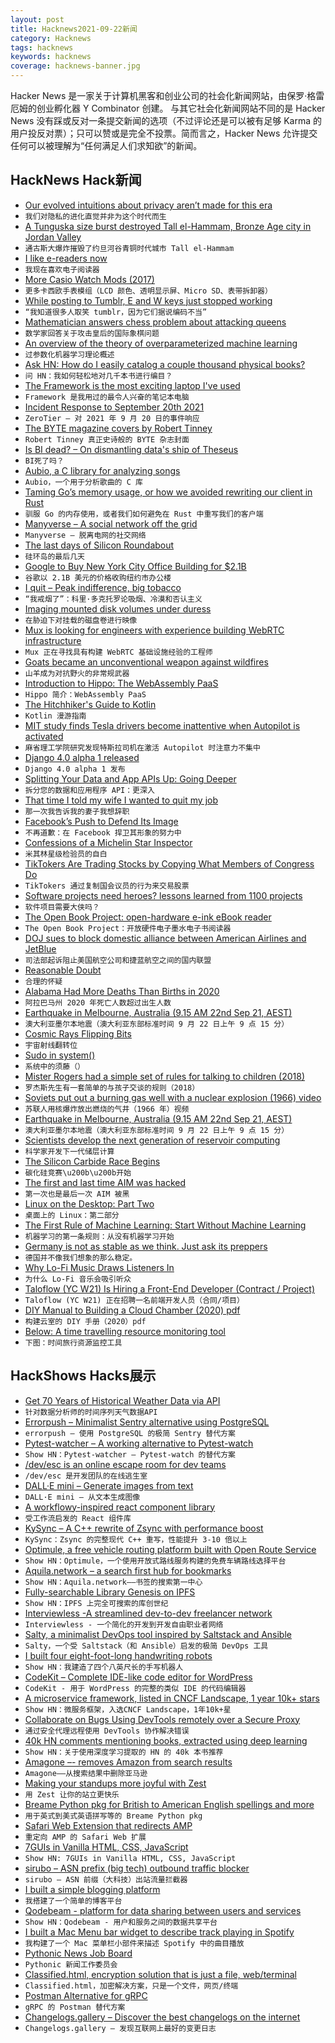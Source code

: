 ```yaml
---
layout: post
title: Hacknews2021-09-22新闻
category: Hacknews
tags: hacknews
keywords: hacknews
coverage: hacknews-banner.jpg
---
```


Hacker News 是一家关于计算机黑客和创业公司的社会化新闻网站，由保罗·格雷厄姆的创业孵化器 Y Combinator 创建。
与其它社会化新闻网站不同的是 Hacker News 没有踩或反对一条提交新闻的选项（不过评论还是可以被有足够 Karma 的用户投反对票）；只可以赞或是完全不投票。简而言之，Hacker News 允许提交任何可以被理解为“任何满足人们求知欲”的新闻。

## HackNews Hack新闻


- [Our evolved intuitions about privacy aren’t made for this era](https://psyche.co/ideas/our-evolved-intuitions-about-privacy-arent-made-for-this-era)
- `我们对隐私的进化直觉并非为这个时代而生`
- [A Tunguska size burst destroyed Tall el-Hammam, Bronze Age city in Jordan Valley](https://www.nature.com/articles/s41598-021-97778-3)
- `通古斯大爆炸摧毁了约旦河谷青铜时代城市 Tall el-Hammam`
- [I like e-readers now](http://devinlogan.org/e-readers.html)
- `我现在喜欢电子阅读器`
- [More Casio Watch Mods (2017)](https://n-o-d-e.net/watch_mods.html)
- `更多卡西欧手表模组（LCD 颜色、透明显示屏、Micro SD、表带拆卸器）`
- [While posting to Tumblr, E and W keys just stopped working](https://twitter.com/foone/status/1440014690831126528)
- `“我知道很多人取笑 tumblr，因为它们据说编码不当”`
- [Mathematician answers chess problem about attacking queens](https://www.quantamagazine.org/mathematician-answers-chess-problem-about-attacking-queens-20210921/)
- `数学家回答关于攻击皇后的国际象棋问题`
- [An overview of the theory of overparameterized machine learning](https://arxiv.org/abs/2109.02355)
- `过参数化机器学习理论概述`
- [Ask HN: How do I easily catalog a couple thousand physical books?](item?id=28605777)
- `问 HN：我如何轻松地对几千本书进行编目？`
- [The Framework is the most exciting laptop I've used](https://pluralistic.net/2021/09/21/monica-byrne/#think-different)
- `Framework 是我用过的最令人兴奋的笔记本电脑`
- [Incident Response to September 20th 2021](https://www.zerotier.com/2021/09/21/incident-response-to-september-20th-2021/)
- `ZeroTier – 对 2021 年 9 月 20 日的事件响应`
- [The BYTE magazine covers by Robert Tinney](https://lunduke.substack.com/p/the-truly-epic-byte-magazine-covers)
- `Robert Tinney 真正史诗般的 BYTE 杂志封面`
- [Is BI dead? – On dismantling data's ship of Theseus](https://benn.substack.com/p/is-bi-dead)
- `BI死了吗？ `
- [Aubio, a C library for analyzing songs](https://github.com/aubio/aubio)
- `Aubio，一个用于分析歌曲的 C 库`
- [Taming Go’s memory usage, or how we avoided rewriting our client in Rust](https://www.akitasoftware.com/blog-posts/taming-gos-memory-usage-or-how-we-avoided-rewriting-our-client-in-rust)
- `驯服 Go 的内存使用，或者我们如何避免在 Rust 中重写我们的客户端`
- [Manyverse – A social network off the grid](https://www.manyver.se/)
- `Manyverse – 脱离电网的社交网络`
- [The last days of Silicon Roundabout](https://www.newstatesman.com/science-tech/2021/09/the-last-days-of-silicon-roundabout)
- `硅环岛的最后几天`
- [Google to Buy New York City Office Building for $2.1B](https://www.wsj.com/articles/google-to-buy-new-york-city-office-building-for-2-1-billion-11632225600)
- `谷歌以 2.1B 美元的价格收购纽约市办公楼`
- [I quit – Peak indifference, big tobacco](https://doctorow.medium.com/i-quit-9ae7b6010c99)
- `“我戒烟了”：科里·多克托罗论吸烟、冷漠和否认主义`
- [Imaging mounted disk volumes under duress](https://blog.benjojo.co.uk/post/imaging-mounted-disk-volumes-live)
- `在胁迫下对挂载的磁盘卷进行映像`
- [Mux is looking for engineers with experience building WebRTC infrastructure](https://mux.com/jobs?hnj=real-time-video)
- `Mux 正在寻找具有构建 WebRTC 基础设施经验的工程师`
- [Goats became an unconventional weapon against wildfires](https://www.nytimes.com/2021/09/18/business/wildfires-goats-prevention.html)
- `山羊成为对抗野火的非常规武器`
- [Introduction to Hippo: The WebAssembly PaaS](https://deislabs.io/posts/introducing-hippo/)
- `Hippo 简介：WebAssembly PaaS`
- [The Hitchhiker's Guide to Kotlin](https://nathan-contino.github.io/site,/name,/colors,/web/2020/12/11/hitchhikersGuideToKotlin.html)
- `Kotlin 漫游指南`
- [MIT study finds Tesla drivers become inattentive when Autopilot is activated](https://techcrunch.com/2021/09/20/mit-study-finds-tesla-drivers-become-inattentive-when-autopilot-is-activated/)
- `麻省理工学院研究发现特斯拉司机在激活 Autopilot 时注意力不集中`
- [Django 4.0 alpha 1 released](https://www.djangoproject.com/weblog/2021/sep/21/django-40-alpha-1-released/)
- `Django 4.0 alpha 1 发布`
- [Splitting Your Data and App APIs Up: Going Deeper](https://htmx.org/essays/splitting-your-apis/)
- `拆分您的数据和应用程序 API：更深入`
- [That time I told my wife I wanted to quit my job](https://keygen.sh/blog/that-time-i-told-my-wife-i-wanted-to-quit-my-job/)
- `那一次我告诉我的妻子我想辞职`
- [Facebook’s Push to Defend Its Image](https://www.nytimes.com/2021/09/21/technology/zuckerberg-facebook-project-amplify.html)
- `不再道歉：在 Facebook 捍卫其形象的努力中`
- [Confessions of a Michelin Star Inspector](https://www.luxeat.com/blog/confessions-of-a-michelin-inspector/)
- `米其林星级检验员的自白`
- [TikTokers Are Trading Stocks by Copying What Members of Congress Do](https://text.npr.org/1039313011)
- `TikTokers 通过复制国会议员的行为来交易股票`
- [Software projects need heroes? lessons learned from 1100 projects](https://neverworkintheory.org/2021/09/10/why-software-projects-need-heroes.html)
- `软件项目需要大侠吗？`
- [The Open Book Project: open-hardware e-ink eBook reader](https://github.com/joeycastillo/The-Open-Book)
- `The Open Book Project：开放硬件电子墨水电子书阅读器`
- [DOJ sues to block domestic alliance between American Airlines and JetBlue](https://www.justice.gov/opa/pr/justice-department-sues-block-unprecedented-domestic-alliance-between-american-airlines-and)
- `司法部起诉阻止美国航空公司和捷蓝航空之间的国内联盟`
- [Reasonable Doubt](https://chicagoreader.com/news-politics/reasonable-doubt-james-allen-murder-credibility/)
- `合理的怀疑`
- [Alabama Had More Deaths Than Births in 2020](https://www.npr.org/2021/09/20/1038950564/alabama-deaths-births-2020-coronavirus-surge-vaccination-rate)
- `阿拉巴马州 2020 年死亡人数超过出生人数`
- [Earthquake in Melbourne, Australia (9.15 AM 22nd Sep 21, AEST)](https://earthquakes.ga.gov.au/)
- `澳大利亚墨尔本地震（澳大利亚东部标准时间 9 月 22 日上午 9 点 15 分）`
- [Cosmic Rays Flipping Bits](https://www.johndcook.com/blog/2019/05/20/cosmic-rays-flipping-bits/)
- `宇宙射线翻转位`
- [Sudo in system()](https://cenains.blog/2021/08/31/sudo-in-system/)
- `系统中的须藤（）`
- [Mister Rogers had a simple set of rules for talking to children (2018)](https://www.theatlantic.com/family/archive/2018/06/mr-rogers-neighborhood-talking-to-kids/562352/)
- `罗杰斯先生有一套简单的与孩子交谈的规则（2018）`
- [Soviets put out a burning gas well with a nuclear explosion (1966) video](https://www.youtube.com/watch?v=2KJ6p4JVN4g)
- `苏联人用核爆炸放出燃烧的气井（1966 年）视频`
- [Earthquake in Melbourne, Australia (9.15 AM 22nd Sep 21, AEST)](https://earthquakes.ga.gov.au/event/ga2021sqogij)
- `澳大利亚墨尔本地震（澳大利亚东部标准时间 9 月 22 日上午 9 点 15 分）`
- [Scientists develop the next generation of reservoir computing](https://www.nature.com/articles/s41467-021-25801-2)
- `科学家开发下一代储层计算`
- [The Silicon Carbide Race Begins](https://semiengineering.com/the-silicon-carbide-race-begins/)
- `碳化硅竞赛\u200b\u200b开始`
- [The first and last time AIM was hacked](https://g.livejournal.com/8390.html)
- `第一次也是最后一次 AIM 被黑`
- [Linux on the Desktop: Part Two](https://xn--gckvb8fzb.com/linux-on-the-desktop-part-two/)
- `桌面上的 Linux：第二部分`
- [The First Rule of Machine Learning: Start Without Machine Learning](https://eugeneyan.com/writing/first-rule-of-ml/)
- `机器学习的第一条规则：从没有机器学习开始`
- [Germany is not as stable as we think. Just ask its preppers](https://www.economist.com/1843/2021/09/17/germany-is-not-as-stable-as-we-think-just-ask-its-preppers)
- `德国并不像我们想象的那么稳定。`
- [Why Lo-Fi Music Draws Listeners In](https://www.discovermagazine.com/mind/why-lo-fi-music-draws-listeners-in)
- `为什么 Lo-Fi 音乐会吸引听众`
- [Taloflow (YC W21) Is Hiring a Front-End Developer (Contract / Project)](https://www.ycombinator.com/companies/taloflow/jobs/kG3E8h1-contract-front-end-developer-for-2-4-week-project)
- `Taloflow (YC W21) 正在招聘一名前端开发人员（合同/项目）`
- [DIY Manual to Building a Cloud Chamber (2020) pdf](https://scoollab.web.cern.ch/sites/scoollab.web.cern.ch/files/documents/20200521_JW_DIYManual_CloudChamber_v7.pdf)
- `构建云室的 DIY 手册（2020）pdf`
- [Below: A time travelling resource monitoring tool](https://developers.facebook.com/blog/post/2021/09/21/below-time-travelling-resource-monitoring-tool/)
- `下图：时间旅行资源监控工具`


## HackShows Hacks展示

- [ Get 70 Years of Historical Weather Data via API](https://oikolab.com)
- `针对数据分析师的时间序列天气数据API`
- [ Errorpush – Minimalist Sentry alternative using PostgreSQL](https://github.com/hauxir/errorpush)
- `errorpush – 使用 PostgreSQL 的极简 Sentry 替代方案`
- [ Pytest-watcher – A working alternative to Pytest-watch](https://github.com/olzhasar/pytest-watcher)
- `Show HN：Pytest-watcher – Pytest-watch 的替代方案`
- [ /dev/esc is an online escape room for dev teams](https://www.dev-esc.com)
- `/dev/esc 是开发团队的在线逃生室`
- [ DALL·E mini – Generate images from text](https://huggingface.co/spaces/flax-community/dalle-mini)
- `DALL·E mini – 从文本生成图像`
- [ A workflowy-inspired react component library](https://github.com/davidmnoll/chkflow)
- `受工作流启发的 React 组件库`
- [ KySync – A C++ rewrite of Zsync with performance boost](https://kyall.notion.site/KySync-v1-0-29eaad446308449a8c9a2373850eed62)
- `KySync：Zsync 的完整现代 C++ 重写，性能提升 3-10 倍以上`
- [ Optimule, a free vehicle routing platform built with Open Route Service](https://optimule.com/)
- `Show HN：Optimule，一个使用开放式路线服务构建的免费车辆路线选择平台`
- [ Aquila.network – a search first hub for bookmarks](https://aquila.network)
- `Show HN：Aquila.network——书签的搜索第一中心`
- [ Fully-searchable Library Genesis on IPFS](https://libgen.fun/dweb.html)
- `Show HN：IPFS 上完全可搜索的库创世纪`
- [ Interviewless -A streamlined dev-to-dev freelancer network](https://interviewless.com)
- `Interviewless - 一个简化的开发到开发自由职业者网络`
- [ Salty, a minimalist DevOps tool inspired by Saltstack and Ansible](https://github.com/mattbillenstein/salty)
- `Salty，一个受 Saltstack（和 Ansible）启发的极简 DevOps 工具`
- [ I built four eight-foot-long handwriting robots](https://twitter.com/aarondfrancis/status/1438888219471491074)
- `Show HN：我建造了四个八英尺长的手写机器人`
- [ CodeKit – Complete IDE-like code editor for WordPress](https://www.codekitwp.com)
- `CodeKit - 用于 WordPress 的完整的类似 IDE 的代码编辑器`
- [ A microservice framework, listed in CNCF Landscape, 1 year 10k+ stars](https://github.com/zeromicro/go-zero)
- `Show HN：微服务框架，入选CNCF Landscape，1年10k+星`
- [ Collaborate on Bugs Using DevTools remotely over a Secure Proxy](https://github.com/i5ik/secure-remote-devtools)
- `通过安全代理远程使用 DevTools 协作解决错误`
- [ 40k HN comments mentioning books, extracted using deep learning](https://hacker-recommended-books.vercel.app/category/0/all-time/page/0/0)
- `Show HN：关于使用深度学习提取的 HN 的 40k 本书推荐`
- [ Amagone –- removes Amazon from search results](item?id=28595539)
- `Amagone——从搜索结果中删除亚马逊`
- [ Making your standups more joyful with Zest](https://zest.crowdparty.app/)
- `用 Zest 让你的站立更快乐`
- [ Breame Python pkg for British to American English spellings and more](https://github.com/cdpierse/breame)
- `用于英式到美式英语拼写等的 Breame Python pkg`
- [ Safari Web Extension that redirects AMP](https://overamped.app)
- `重定向 AMP 的 Safari Web 扩展`
- [ 7GUIs in Vanilla HTML, CSS, JavaScript](https://7guis.bradwoods.io/)
- `Show HN: 7GUIs in Vanilla HTML, CSS, JavaScript`
- [ sirubo – ASN prefix (big tech) outbound traffic blocker](https://github.com/stutteringsteve/sirubo)
- `sirubo – ASN 前缀（大科技）出站流量拦截器`
- [ I built a simple blogging platform](http://quickpublisher.online)
- `我搭建了一个简单的博客平台`
- [ Qodebeam - platform for data sharing between users and services](https://qodebeam.com)
- `Show HN：Qodebeam - 用户和服务之间的数据共享平台`
- [ I built a Mac Menu bar widget to describe track playing in Spotify](https://github.com/sk0g/mac-menu-spotify-song-title)
- `我构建了一个 Mac 菜单栏小部件来描述 Spotify 中的曲目播放`
- [ Pythonic News Job Board](https://news.python.sc/jobs/)
- `Pythonic 新闻工作委员会`
- [ Classified.html, encryption solution that is just a file, web/terminal](https://github.com/ollipal/classified.html)
- `Classified.html，加密解决方案，只是一个文件，网页/终端`
- [ Postman Alternative for gRPC](https://kreya.app/)
- `gRPC 的 Postman 替代方案`
- [ Changelogs.gallery – Discover the best changelogs on the internet](https://changelogs.gallery/)
- `Changelogs.gallery – 发现互联网上最好的变更日志`

